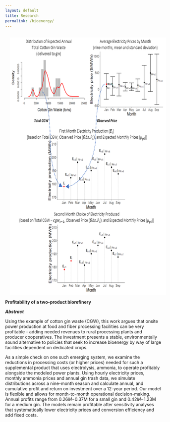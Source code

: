```yaml
---
layout: default
title: Research
permalink: /bioenergy/
---
```

<img style="width=724px;height=831px;float:left;padding:15px;"
src="/images/bioenergy.PNG" alt="" width="724" height="831">

**Profitability of a two-product biorefinery**

***Abstract***

Using the example of cotton gin waste (CGW), this work argues that onsite power production at food and fiber processing facilities can be very profitable - 
adding needed revenues to rural processing plants and producer cooperatives. The investment presents a stable, environmentally sound alternative to policies that seek to increase bioenergy by way of 
large facilities dependent on dedicated crops.  

As a simple check on one such emerging system, we examine the reductions in processing costs (or higher prices) needed for such a supplemental product that uses electrolysis, ammonia, 
to operate profitably alongside the modeled power plants. Using hourly electricity prices, monthly ammonia prices and annual gin trash data, 
we simulate distributions across a nine-month season and calculate annual, and cumulative profit and return on investment over a 12-year period. 
Our model is flexible and allows for month-to-month operational decision-making. Annual profits range from $0.26M-$0.37M for a small gin and $0.42M-$1.23M for a medium gin. 
The models remain profitable after sensitivity analyses that systematically lower electricity prices and conversion efficiency and add fixed costs. 



